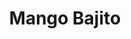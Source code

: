 ---
title: "Mango Bajito"
url: /caracas/mango-bajito-avenida-francisco-de-miranda/
shop: Warenhaus
---